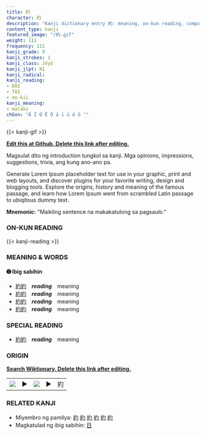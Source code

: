 ```yaml
---
title: 約
character: 約
description: "Kanji dictionary entry 約: meaning, on-kun reading, compounds, origin, related kanji"
content_type: kanji
featured_image: "/約.gif"
weight: 111
frequency: 111
kanji_grade: 9
kanji_strokes: 1
kanji_class: Jōyō
kanji_jlpt: N1
kanji_radical: 
kanji_reading: 
- DAI
- TAI
- oo-kii
kanji_meaning:
- malaki
chōon: "Ā Ī Ū Ē Ō ā ī ū ē ō ’"
---
```

[//]: # (Don't edit the line below. Kanji animated GIF code is automatically generated.)
{{< kanji-gif >}}

[//]: # (Edit below this line.)

**[Edit this at Github. Delete this link after editing.](https://github.com/tim0g/tim/tree/main/content/kanji/約/index.md)**

Magsulat dito ng introduction tungkol sa kanji. Mga opinions, impressions, suggestions, trivia, ang kung ano-ano pa.

Generate Lorem Ipsum placeholder text for use in your graphic, print and web layouts, and discover plugins for your favorite writing, design and blogging tools. Explore the origins, history and meaning of the famous passage, and learn how Lorem Ipsum went from scrambled Latin passage to ubiqitous dummy text.
 
**Mnemonic:** "Maikling sentence na makakatulong sa pagsaulo."

### ON-KUN READING

[//]: # (Don't edit the line below. ON-KUN READING code is automatically generated.)
{{< kanji-reading >}}

### MEANING & WORDS

#### ➊ **Ibig sabihin**
  - [約](../約)[約](../約)　***reading***　meaning
  - [約](../約)[約](../約)　***reading***　meaning
  - [約](../約)[約](../約)　***reading***　meaning
  - [約](../約)[約](../約)　***reading***　meaning

### SPECIAL READING
  - [約](../約)[約](../約)　***reading***　meaning

### ORIGIN

**[Search Wiktionary. Delete this link after editing.](https://wiktionary.org/wiki/約)**
<table class="kanji-table"><tr><td>
<img src="60px-約-bronze.svg.png">
</td><td>▶</td><td>
<img src="60px-約-oracle.svg.png">
</td><td>▶</td>
<td class="kanji-origin">約</td>
</tr></table>

### RELATED KANJI
- Miyembro ng pamilya: [約](../約) [約](../約) [約](../約) [約](../約) [約](../約) [約](../約)
- Magkatulad ng ibig sabihin: [日](../日)
